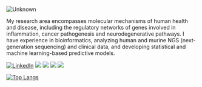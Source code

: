 ![Unknown](https://github.com/user-attachments/assets/8c07c627-bedf-4cc4-99b7-d6c7ab8c1124)

My research area encompasses molecular mechanisms of human health and disease, including the regulatory networks of genes involved in inflammation, cancer pathogenesis and neurodegenerative pathways. I have experience in bioinformatics, analyzing human and murine NGS (next-generation sequencing) and clinical data, and developing statistical and machine learning-based predictive models.

<!-- https://github-readme-stats.vercel.app/api?username=DennisHartrampf&show_icons=true -->
<p>
  <a href="https://www.linkedin.com/in/barbara-dalmaso/"><img src="https://img.shields.io/badge/LinkedIn--_.svg?style=social&logo=linkedin" alt="LinkedIn"></a>
  <a href="https://scholar.google.com.br/citations?user=UlVgVu0AAAAJ&hl=pt-BR"><img src="https://img.shields.io/badge/Google_Scholar-blue?style=flat-square"></a>
  <a href="https://orcid.org/0000-0002-1189-5837"><img src="https://img.shields.io/badge/ORCID-green?style=flat-square"></a>
  <a href="https://www.researchgate.net/profile/Barbara-Dalmaso"><img src="https://img.shields.io/badge/Research_Gate-cyan?style=flat-square"></a>
  <a href="https://pubmed.ncbi.nlm.nih.gov/?term=Dalmaso%2C+Barbara%5BAuthor%5D&sort=relevance"><img src="https://img.shields.io/badge/PubMed-darkblue?style=flat-square"></a>

[![Top Langs](https://github-readme-stats.vercel.app/api/top-langs/?username=barbaradalmaso&layout=compact&theme=cobalt)](https://github.com/barbaradalmaso/github-readme-stats)
